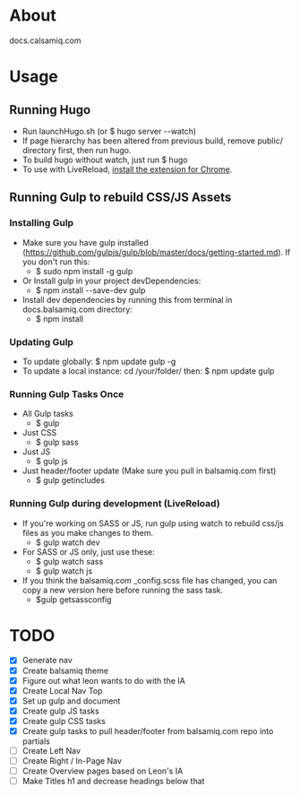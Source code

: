 # About
docs.calsamiq.com

# Usage

## Running Hugo
* Run launchHugo.sh (or $ hugo server --watch)
* If page hierarchy has been altered from previous build, remove public/ directory first, then run hugo.
* To build hugo without watch, just run $ hugo
* To use with LiveReload, <a href="https://chrome.google.com/webstore/detail/livereload/jnihajbhpnppcggbcgedagnkighmdlei">install the extension for Chrome</a>.

## Running Gulp to rebuild CSS/JS Assets

### Installing Gulp
* Make sure you have gulp installed (https://github.com/gulpjs/gulp/blob/master/docs/getting-started.md). If you don't run this:
  * $ sudo npm install -g gulp
* Or Install gulp in your project devDependencies:
  * $ npm install --save-dev gulp
* Install dev dependencies by running this from terminal in docs.balsamiq.com directory:
  * $ npm install

### Updating Gulp
* To update globally: $ npm update gulp -g
* To update a local instance: cd /your/folder/ then: $ npm update gulp

### Running Gulp Tasks Once
* All Gulp tasks
  * $ gulp
* Just CSS
  * $ gulp sass
* Just JS
  * $ gulp js
* Just header/footer update (Make sure you pull in balsamiq.com first)
  * $ gulp getincludes

### Running Gulp during development (LiveReload)
* If you're working on SASS or JS, run gulp using watch to rebuild css/js files as you make changes to them.
  * $ gulp watch dev
* For SASS or JS only, just use these:
  * $ gulp watch sass
  * $ gulp watch js
* If you think the balsamiq.com \_config.scss file has changed, you can copy a new version here before running the sass task.
  * $gulp getsassconfig  

# TODO
- [x] Generate nav
- [x] Create balsamiq theme
- [x] Figure out what leon wants to do with the IA
- [x] Create Local Nav Top
- [x] Set up gulp and document
- [x] Create gulp JS tasks
- [x] Create gulp CSS tasks
- [x] Create gulp tasks to pull header/footer from balsamiq.com repo into partials
- [ ] Create Left Nav
- [ ] Create Right / In-Page Nav
- [ ] Create Overview pages based on Leon's IA
- [ ] Make Titles h1 and decrease headings below that
